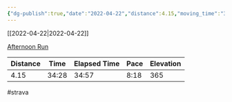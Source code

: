 ```yaml
---
{"dg-publish":true,"date":"2022-04-22","distance":4.15,"moving_time":"34:28","elapsed_time":"34:57","pace":"8:18","total_elevation_gain":365,"url":"https://www.strava.com/activities/7024940733","permalink":"/01-personal/strava/2022-04-22-afternoon-run/","dgPassFrontmatter":true}
---
```



[[2022-04-22\|2022-04-22]]

[Afternoon Run](https://www.strava.com/activities/7024940733)

| Distance | Time  | Elapsed Time | Pace | Elevation |
| -------- | ----- | ------------ | ---- | --------- |
| 4.15     | 34:28 | 34:57        | 8:18 | 365       |




#strava
